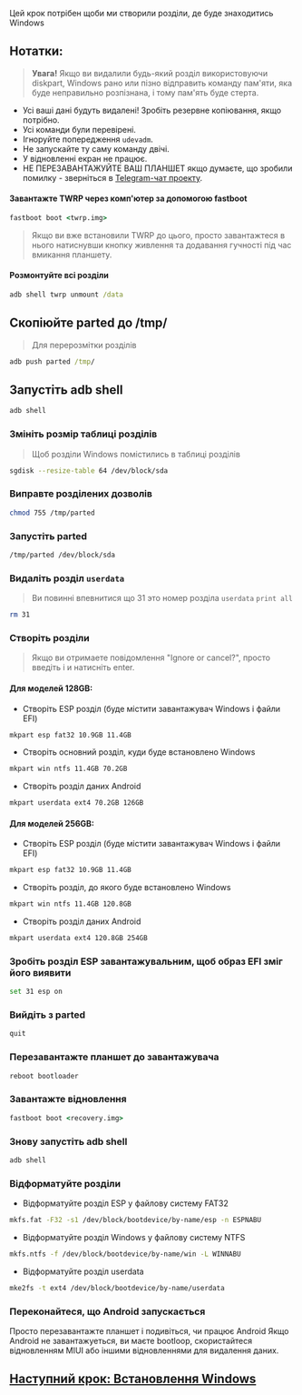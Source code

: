Цей крок потрібен щоби ми створили розділи, де буде знаходитись Windows

## Нотатки:
> **Увага!** Якщо ви видалили будь-який розділ використовуючи diskpart, Windows рано или пізно відправить команду пам'яти, яка буде неправильно розпізнана, і тому пам'ять буде стерта.
- Усі ваші дані будуть видалені! Зробіть резервне копіювання, якщо потрібно.
- Усі команди були перевірені.
- Ігноруйте попередження `udevadm`.
- Не запускайте ту саму команду двічі.
- У відновленні екран не працює.
- НЕ ПЕРЕЗАВАНТАЖУЙТЕ ВАШ ПЛАНШЕТ якщо думаєте, що зробили помилку - зверніться в [Telegram-чат проекту](https://t.me/nabuwoa).

#### Завантажте TWRP через комп'ютер за допомогою fastboot
```cmd
fastboot boot <twrp.img>
```
> Якщо ви вже встановили TWRP до цього, просто завантажтеся в нього натиснувши кнопку живлення та додавання гучності під час вмикання планшету.

#### Розмонтуйте всі розділи
```cmd
adb shell twrp unmount /data
```

## Скопіюйте parted до /tmp/
> Для перерозмітки розділів
```cmd
adb push parted /tmp/
```

## Запустіть adb shell
```cmd
adb shell
```

### Змініть розмір таблиці розділів
> Щоб розділи Windows помістились в таблиці розділів
```sh
sgdisk --resize-table 64 /dev/block/sda
```

### Виправте розділених дозволів
```sh
chmod 755 /tmp/parted
```

### Запустіть parted
```sh
/tmp/parted /dev/block/sda
```


### Видаліть розділ `userdata`
> Ви повинні впевнитися що 31 это номер розділа `userdata`
>  `print all`
```sh
rm 31
```

### Створіть розділи
> Якщо ви отримаете повідомлення "Ignore or cancel?", просто введіть i и натисніть enter.

#### Для моделей 128GB:

- Створіть ESP розділ (буде містити завантажувач Windows і файли EFI)
```sh
mkpart esp fat32 10.9GB 11.4GB
```

- Створіть основний розділ, куди буде встановлено Windows
```sh
mkpart win ntfs 11.4GB 70.2GB
```

- Створіть розділ даних Android
```sh
mkpart userdata ext4 70.2GB 126GB
```

#### Для моделей 256GB:

- Створіть ESP розділ (буде містити завантажувач Windows і файли EFI)
```sh
mkpart esp fat32 10.9GB 11.4GB
```

- Створіть розділ, до якого буде встановлено Windows
```sh
mkpart win ntfs 11.4GB 120.8GB
```

- Створіть розділ даних Android
```sh
mkpart userdata ext4 120.8GB 254GB
```


### Зробіть розділ ESP завантажувальним, щоб образ EFI зміг його виявити
```sh
set 31 esp on
```

### Вийдіть з parted
```sh
quit
```
### Перезавантажте планшет до завантажувача
```sh
reboot bootloader
```

### Завантажте відновлення
```cmd
fastboot boot <recovery.img>
```

### Знову запустіть adb shell
```cmd
adb shell
```

### Відформатуйте розділи
- Відформатуйте розділ ESP у файлову систему FAT32
```sh
mkfs.fat -F32 -s1 /dev/block/bootdevice/by-name/esp -n ESPNABU
```

- Відформатуйте розділ Windows у файлову систему NTFS
```sh
mkfs.ntfs -f /dev/block/bootdevice/by-name/win -L WINNABU
```

- Відформатуйте розділ userdata
```sh
mke2fs -t ext4 /dev/block/bootdevice/by-name/userdata
```

### Переконайтеся, що Android запускається
Просто перезавантажте планшет і подивіться, чи працює Android
Якщо Android не завантажуеться, ви маєте bootloop, скористайтеся відновленням MIUI або іншими відновленнями для видалення даних.

## [Наступний крок: Встановлення Windows](/guide/Ukrainian/2-install-uk.md)
